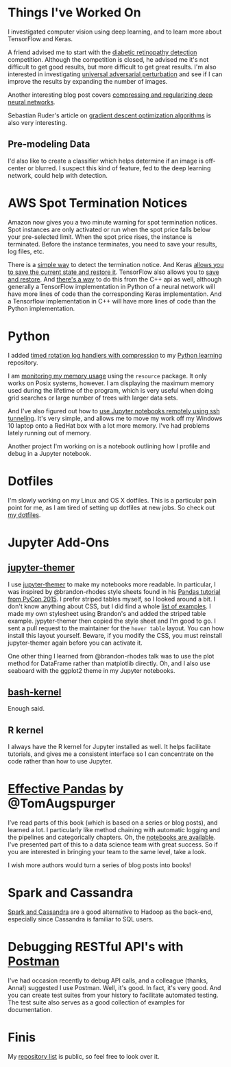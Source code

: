 # Things I've Worked On

I investigated computer vision using deep learning, and to learn more about TensorFlow and Keras.

A friend advised me to start with the [diabetic retinopathy detection](https://www.kaggle.com/c/diabetic-retinopathy-detection) competition. Although the competition is closed, he advised me it's not difficult to get good results, but more difficult to get great results. I'm also interested in investigating [universal adversarial perturbation](https://arxiv.org/abs/1610.08401) and see if I can improve the results by expanding the number of images.

Another interesting blog post covers [compressing and regularizing deep neural networks](https://www.oreilly.com/ideas/compressing-and-regularizing-deep-neural-networks).

Sebastian Ruder's article on [gradient descent optimization algorithms](http://sebastianruder.com/optimizing-gradient-descent/index.html) is also very interesting.

## Pre-modeling Data

I'd also like to create a classifier which helps determine if an image is off-center or blurred. I suspect this kind of feature, fed to the deep learning network, could help with detection.

# AWS Spot Termination Notices

Amazon now gives you a two minute warning for spot termination notices. Spot instances are only activated or run when the spot price falls below your pre-selected limit. When the spot price rises, the instance is terminated. Before the instance terminates, you need to save your results, log files, etc.

There is a [simple way](https://blog.fugue.co/2015-01-06-spot-termination-notices.html) to detect the termination notice. And Keras [allows you to save the current state and restore it](https://keras.io/getting-started/faq/#how-can-i-save-a-keras-model). TensorFlow also allows you to [save and restore](https://stackoverflow.com/questions/33759623/tensorflow-how-to-save-restore-a-model#40765759). And [there's a way](https://www.tensorflow.org/programmers_guide/saved_model) to do this from the C++ api as well, although generally a TensorFlow implementation in Python of a neural network will have more lines of code than the corresponding Keras implementation. And a Tensorflow implementation in C++ will have more lines of code than the Python implementation.

# Python

I added [timed rotation log handlers with compression](http://stackoverflow.com/questions/8467978/python-want-logging-with-log-rotation-and-compression) to my [Python learning](https://github.com/dtsmith2001/python-learning-code) repository.

I am [monitoring my memory usage](http://pythonforbiologists.com/index.php/measuring-memory-usage-in-python/) using the ```resource``` package. It only works on Posix systems, however. I am displaying the maximum memory used during the lifetime of the program, which is very useful when doing grid searches or large number of trees with larger data sets.

And I've also figured out how to [use Jupyter notebooks remotely using ssh tunneling](http://www.datasciencebytes.com/bytes/2015/12/18/using-jupyter-notebooks-securely-on-remote-linux-machines/). It's very simple, and allows me to move my work off my Windows 10 laptop onto a RedHat box with a lot more memory. I've had problems lately running out of memory.

Another project I'm working on is a notebook outlining how I profile and debug in a Jupyter notebook.

# Dotfiles

I'm slowly working on my Linux and OS X dotfiles. This is a particular pain point for me, as I am tired of setting up dotfiles at new jobs. So check out [my dotfiles](https://github.com/dtsmith2001/configuration).

# Jupyter Add-Ons

## [jupyter-themer](https://github.com/transcranial/jupyter-themer)

I use [jupyter-themer](https://github.com/transcranial/jupyter-themer) to make my notebooks more readable. In particular, I was inspired by @brandon-rhodes style sheets found in his [Pandas tutorial from PyCon 2015](https://github.com/brandon-rhodes/pycon-pandas-tutorial). I prefer striped tables myself, so I looked around a bit. I don't know anything about CSS, but I did find a whole [list of examples](http://www.w3schools.com/css/css_table.asp). I made my own stylesheet using Brandon's and added the striped table example. jypyter-themer then copied the style sheet and I'm good to go. I sent a pull request to the maintainer for the ```hover table``` layout. You can how install this layout yourself. Beware, if you modify the CSS, you must reinstall jupyter-themer again before you can activate it.

One other thing I learned from @brandon-rhodes talk was to use the plot method for DataFrame rather than matplotlib directly. Oh, and I also use seaboard with the ggplot2 theme in my Jupyter notebooks.

## [bash-kernel](https://github.com/takluyver/bash_kernel)

Enough said.

## R kernel

I always have the R kernel for Jupyter installed as well. It helps facilitate tutorials, and gives me a consistent interface so I can concentrate on the code rather than how to use Jupyter.

# [Effective Pandas](https://leanpub.com/effective-pandas) by @TomAugspurger

I’ve read parts of this book (which is based on a series or blog posts), and learned a lot. I particularly like method chaining with automatic logging and the pipelines and categorically chapters. Oh, the [notebooks are available](https://github.com/TomAugspurger/modern-pandas). I've presented part of this to a data science team with great success. So if you are interested in bringing your team to the same level, take a look.

I wish more authors would turn a series of blog posts into books!

# Spark and Cassandra

[Spark and Cassandra](https://academy.datastax.com/resources/getting-started-apache-spark-and-cassandra?unit=getting-started-apache-spark-and-cassandra) are a good alternative to Hadoop as the back-end, especially since Cassandra is familiar to SQL users.

# Debugging RESTful API's with [Postman](https://www.getpostman.com)

I've had occasion recently to debug API calls, and a colleague (thanks, Anna!) suggested I use Postman. Well, it's good. In fact, it's very good. And you can create test suites from your history to facilitate automated testing. The test suite also serves as a good collection of examples for documentation.

# Finis

My [repository list](https://github.com/dtsmith2001?tab=repositories) is public, so feel free to look over it.
